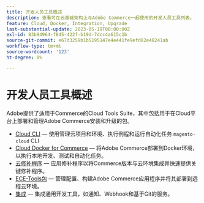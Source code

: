 ```yaml
---
title: 开发人员工具概述
description: 查看可在云基础架构上与Adobe Commerce一起使用的开发人员工具列表。
feature: Cloud, Docker, Integration, Upgrade
last-substantial-update: 2023-05-19T00:00:00Z
exl-id: 83b94964-f845-422f-b19d-7dcc4a615c1b
source-git-commit: e67d3259b1b5195147e4e441fe9efd82e48241ab
workflow-type: tm+mt
source-wordcount: '123'
ht-degree: 0%

---
```


# 开发人员工具概述

Adobe提供了适用于Commerce的Cloud Tools Suite，其中包括用于在Cloud平台上部署和管理Adobe Commerce安装和升级的包。

- [Cloud CLI](cloud-cli-overview.md) — 使用管理云项目和环境、执行例程和运行自动化任务 `magento-cloud` CLI
- [Cloud Docker for Commerce](cloud-docker.md) — 将Adobe Commerce部署到Docker环境，以执行本地开发、测试和自动化任务。
- [云修补程序](../development/apply-patches.md) — 应用修补程序以将Commerce版本与云环境集成并快速提供关键修补程序。
- [ECE-Tools包](package-overview.md) — 管理配置、构建Adobe Commerce应用程序并将其部署到远程云环境。
- [集成](../integrations/overview.md) — 集成通用开发工具，如通知、Webhook和基于Git的服务。
